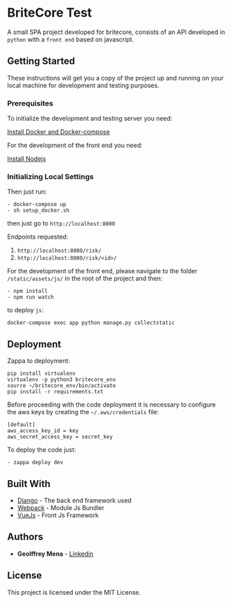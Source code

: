 # BriteCore Test

A small SPA project developed for britecore, consists of an API developed in `python` with a `front end` based on javascript.
## Getting Started

These instructions will get you a copy of the project up and running on your local machine for development and testing purposes. 

### Prerequisites

To initialize the development and testing server you need:

[Install Docker and Docker-compose](https://docs.docker.com/compose/install/#install-compose)

For the development of the front end you need:

[Install Nodejs](https://www.digitalocean.com/community/tutorials/how-to-install-node-js-on-ubuntu-18-04) 

### Initializing Local Settings


Then just run:

```
- docker-compose up
- sh setup_docker.sh
```

then just go to `http://localhost:8000`

Endpoints requested:
 1. `http://localhost:8000/risk/`
 2. `http://localhost:8000/risk/<id>/`

For the development of the front end, please navigate to the 
folder `/static/assets/js/` in the root of the project and then:
```
- npm install
- npm run watch
```

to deploy `js`:
```
docker-compose exec app python manage.py collectstatic
```

## Deployment

Zappa to deployment:

```
pip install virtualenv
virtualenv -p python3 britecore_env
source ~/britecore_env/bin/activate
pip install -r requirements.txt
```

Before proceeding with the code deployment it is necessary to 
configure the aws keys by creating the `~/.aws/credentials` file:

```
[default] 
aws_access_key_id = key
aws_secret_access_key = secret_key
```

To deploy the code just:
```
- zappa deploy dev
```

## Built With

* [Django](https://docs.djangoproject.com/en/2.1/) - The back end framework used
* [Webpack](https://webpack.js.org/) - Module Js Bundler
* [VueJs](https://vuejs.org/) - Front Js Framework


## Authors

* **Geolffrey Mena** - 
[Linkedin](https://www.linkedin.com/in/geolffrey-mena-43188365)

## License

This project is licensed under the MIT License.

